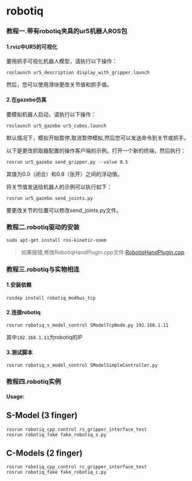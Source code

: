 # robotiq
### 教程一.带有robotiq夹具的ur5机器人ROS包
#### 1.rviz中UR5的可视化
要用抓手可视化机器人模型，请执行以下操作：
```
roslaunch ur5_description display_with_gripper.launch
```
然后，您可以使用滑块更改关节值和抓手值。

#### 2.在gazebo仿真
要模拟机器人启动，请执行以下操作：
```
roslaunch ur5_gazebo ur5_cubes.launch
```
默认情况下，模拟开始暂停,取消暂停模拟,然后您可以发送命令到关节或抓手。

以下是更改抓取器配置的操作客户端的示例。打开一个新的终端，然后执行：
```
rosrun ur5_gazebo send_gripper.py --value 0.5
```
其值为0.0（闭合）和0.8（张开）之间的浮动值。

将关节​​值发送给机器人的示例可以执行如下：
```
rosrun ur5_gazebo send_joints.py
```
要更改关节的位置可以修改send_joints.py文件。

### 教程二.robotiq驱动的安装
```
sudo apt-get install ros-kinetic-soem
```

>如果报错,修改RobotiqHandPlugin.cpp文件:[RobotiqHandPlugin.cpp](https://bitbucket.org/osrf/drcsim/src/194be8500fef81593f79607a21ee2badd9700a0e/drcsim_gazebo_ros_plugins/src/RobotiqHandPlugin.cpp?at=default&fileviewer=file-view-default)

### 教程三.robotiq与实物相连
#### 1.安装依赖
```
rosdep install robotiq_modbus_tcp
```

#### 2.连接robotiq
```
rosrun robotiq_s_model_control SModelTcpNode.py 192.168.1.11
```
其中`192.168.1.11`为robotiq的IP

#### 3.测试脚本
```
rosrun robotiq_s_model_control SModelSimpleController.py
```
### 教程四.robotiq实例
#### Usage:
>
S-Model (3 finger)
------------------------------
```
rosrun robotiq_cpp_control rs_gripper_interface_test
rosrun robotiq_fake fake_robotiq_s.py
```
>
C-Models (2 finger)
------------------------------
```
rosrun robotiq_cpp_control rc_gripper_interface_test
rosrun robotiq_fake fake_robotiq_c.py
```

